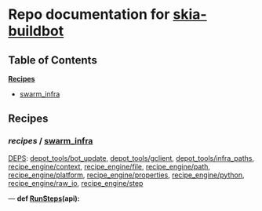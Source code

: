 <!--- AUTOGENERATED BY `./recipes.py test train` -->
# Repo documentation for [skia-buildbot]()
## Table of Contents

**[Recipes](#Recipes)**
  * [swarm_infra](#recipes-swarm_infra)
## Recipes

### *recipes* / [swarm\_infra](/infra/bots/recipes/swarm_infra.py)

[DEPS](/infra/bots/recipes/swarm_infra.py#13): [depot\_tools/bot\_update][depot_tools/recipe_modules/bot_update], [depot\_tools/gclient][depot_tools/recipe_modules/gclient], [depot\_tools/infra\_paths][depot_tools/recipe_modules/infra_paths], [recipe\_engine/context][recipe_engine/recipe_modules/context], [recipe\_engine/file][recipe_engine/recipe_modules/file], [recipe\_engine/path][recipe_engine/recipe_modules/path], [recipe\_engine/platform][recipe_engine/recipe_modules/platform], [recipe\_engine/properties][recipe_engine/recipe_modules/properties], [recipe\_engine/python][recipe_engine/recipe_modules/python], [recipe\_engine/raw\_io][recipe_engine/recipe_modules/raw_io], [recipe\_engine/step][recipe_engine/recipe_modules/step]

&mdash; **def [RunSteps](/infra/bots/recipes/swarm_infra.py#31)(api):**

[depot_tools/recipe_modules/bot_update]: https://chromium.googlesource.com/chromium/tools/depot_tools.git/+/396ab3c6c165e7e143317d6908e1a8c1926c2856/recipes/README.recipes.md#recipe_modules-bot_update
[depot_tools/recipe_modules/gclient]: https://chromium.googlesource.com/chromium/tools/depot_tools.git/+/396ab3c6c165e7e143317d6908e1a8c1926c2856/recipes/README.recipes.md#recipe_modules-gclient
[depot_tools/recipe_modules/infra_paths]: https://chromium.googlesource.com/chromium/tools/depot_tools.git/+/396ab3c6c165e7e143317d6908e1a8c1926c2856/recipes/README.recipes.md#recipe_modules-infra_paths
[recipe_engine/recipe_modules/context]: https://chromium.googlesource.com/infra/luci/recipes-py.git/+/027f3197fcb0c799794870ea3ee830b48e684f22/README.recipes.md#recipe_modules-context
[recipe_engine/recipe_modules/file]: https://chromium.googlesource.com/infra/luci/recipes-py.git/+/027f3197fcb0c799794870ea3ee830b48e684f22/README.recipes.md#recipe_modules-file
[recipe_engine/recipe_modules/path]: https://chromium.googlesource.com/infra/luci/recipes-py.git/+/027f3197fcb0c799794870ea3ee830b48e684f22/README.recipes.md#recipe_modules-path
[recipe_engine/recipe_modules/platform]: https://chromium.googlesource.com/infra/luci/recipes-py.git/+/027f3197fcb0c799794870ea3ee830b48e684f22/README.recipes.md#recipe_modules-platform
[recipe_engine/recipe_modules/properties]: https://chromium.googlesource.com/infra/luci/recipes-py.git/+/027f3197fcb0c799794870ea3ee830b48e684f22/README.recipes.md#recipe_modules-properties
[recipe_engine/recipe_modules/python]: https://chromium.googlesource.com/infra/luci/recipes-py.git/+/027f3197fcb0c799794870ea3ee830b48e684f22/README.recipes.md#recipe_modules-python
[recipe_engine/recipe_modules/raw_io]: https://chromium.googlesource.com/infra/luci/recipes-py.git/+/027f3197fcb0c799794870ea3ee830b48e684f22/README.recipes.md#recipe_modules-raw_io
[recipe_engine/recipe_modules/step]: https://chromium.googlesource.com/infra/luci/recipes-py.git/+/027f3197fcb0c799794870ea3ee830b48e684f22/README.recipes.md#recipe_modules-step

